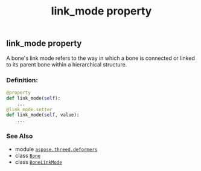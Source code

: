 ﻿---
title: link_mode property
second_title: Aspose.3D for Python via .NET API References
description: 
type: docs
weight: 100
url: /aspose.threed.deformers/bone/link_mode/
is_root: false
---

## link_mode property


A bone's link mode refers to the way in which a bone is connected or linked to its parent bone within a hierarchical structure.
### Definition:
```python
@property
def link_mode(self):
    ...
@link_mode.setter
def link_mode(self, value):
    ...
```

### See Also
* module [`aspose.threed.deformers`](../../)
* class [`Bone`](/3d/python-net/aspose.threed.deformers/bone)
* class [`BoneLinkMode`](/3d/python-net/aspose.threed.deformers/bonelinkmode)
